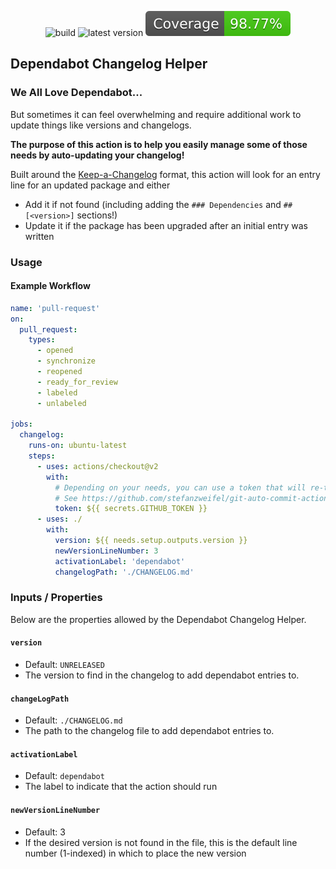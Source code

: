   <p align="center">
    <img src="https://github.com/dangoslen/dependabot-changelog-helper/actions/workflows/pull-request.yml/badge.svg" alt="build" />
    <img src="https://img.shields.io/github/v/release/dangoslen/dependabot-changelog-helper?color=orange&label=Latest" alt="latest version" />
    <img src="./coverage/badge.svg" alt="coverage badge" />
</p>

## Dependabot Changelog Helper

### We All Love Dependabot...
But sometimes it can feel overwhelming and require additional work to update things like versions and changelogs. 

**The purpose of this action is to help you easily manage some of those needs by auto-updating your changelog!**

Built around the [Keep-a-Changelog](https://keepachangelog.com/) format, this action will look for an entry line for an updated package and either

* Add it if not found (including adding the `### Dependencies` and `## [<version>]` sections!)
* Update it if the package has been upgraded after an initial entry was written

### Usage

#### Example Workflow

```yaml
name: 'pull-request'
on:
  pull_request:
    types:
      - opened
      - synchronize
      - reopened
      - ready_for_review
      - labeled
      - unlabeled

jobs:
  changelog:
    runs-on: ubuntu-latest
    steps:
      - uses: actions/checkout@v2
        with:
          # Depending on your needs, you can use a token that will re-trigger workflows
          # See https://github.com/stefanzweifel/git-auto-commit-action#commits-of-this-action-do-not-trigger-new-workflow-runs
          token: ${{ secrets.GITHUB_TOKEN }} 
      - uses: ./
        with:
          version: ${{ needs.setup.outputs.version }}
          newVersionLineNumber: 3
          activationLabel: 'dependabot'
          changelogPath: './CHANGELOG.md'
```

### Inputs / Properties
Below are the properties allowed by the Dependabot Changelog Helper.

#### `version`
* Default: `UNRELEASED`
* The version to find in the changelog to add dependabot entries to.

#### `changeLogPath`
* Default: `./CHANGELOG.md`
* The path to the changelog file to add dependabot entries to.

#### `activationLabel`
* Default: `dependabot`
* The label to indicate that the action should run

#### `newVersionLineNumber`
* Default: 3
* If the desired version is not found in the file, this is the default line number (1-indexed) in which to place the new version
